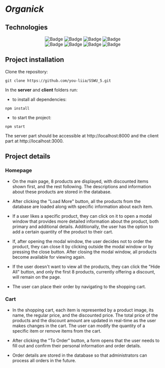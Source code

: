 # *Organick*

## Technologies
<div align="center">
<img alt="Badge" src="https://img.shields.io/badge/React-blue">
<img alt="Badge" src="https://img.shields.io/badge/Node.js-3c873a">
<img alt="Badge" src="https://img.shields.io/badge/SCSS-bf4080">
<img alt="Badge" src="https://img.shields.io/badge/MySQL-e48f3a">
<br><img alt="Badge" src="https://img.shields.io/badge/Axios-052636">
<img alt="Badge" src="https://img.shields.io/badge/Express-052636">
<img alt="Badge" src="https://img.shields.io/badge/Formik-052636">
<img alt="Badge" src="https://img.shields.io/badge/BEM metodology-052636">
</div>

## Project installation
Clone the repository: 
```
git clone https://github.com/you-liia/SSWU_5.git
```
In the **server** and **client** folders run: 
- to install all dependencies:
```
npm install
```
- to start the project:
```
npm start
```
The server part should be accessible at http://localhost:8000
and the client part at http://localhost:3000.

## Project details

### Homepage

- On the main page, 8 products are displayed, with discounted items shown first, and the rest following. The descriptions and information about these products are stored in the database.

- After clicking the "Load More" button, all the products from the database are loaded along with specific information about each item.

- If a user likes a specific product, they can click on it to open a modal window that provides more detailed information about the product, both primary and additional details. Additionally, the user has the option to add a certain quantity of the product to their cart.

- If, after opening the modal window, the user decides not to order the product, they can close it by clicking outside the modal window or by pressing the close button. After closing the modal window, all products become available for viewing again.

- If the user doesn't want to view all the products, they can click the "Hide All" button, and only the first 8 products, currently offering a discount, will remain on the page.

- The user can place their order by navigating to the shopping cart.

### Cart

- In the shopping cart, each item is represented by a product image, its name, the regular price, and the discounted price. The total price of the products and the discount amount are updated in real-time as the user makes changes in the cart. The user can modify the quantity of a specific item or remove items from the cart.

- After clicking the "To Order" button, a form opens that the user needs to fill out and confirm their personal information and order details.

- Order details are stored in the database so that administrators can process all orders in the future.
